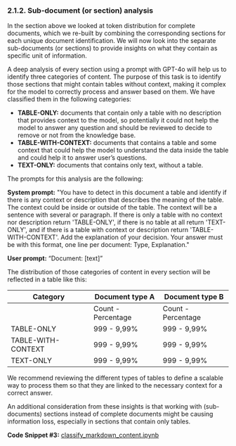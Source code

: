 ### 2.1.2. Sub-document (or section) analysis

In the section above we looked at token distribution for complete documents, which we re-built by combining the corresponding sections for each unique document identification. We will now look into the separate sub-documents (or sections) to provide insights on what they contain as specific unit of information.

A deep analysis of every section using a prompt with GPT-4o will help us to identify three categories of content. The purpose of this task is to identify those sections that might contain tables without context, making it complex for the model to correctly process and answer based on them. We have classified them in the following categories:

- **TABLE-ONLY:** documents that contain only a table with no description that provides context to the model, so potentially it could not help the model to answer any question and should be reviewed to decide to remove or not from the knowledge base.
- **TABLE-WITH-CONTEXT:** documents that contains a table and some context that could help the model to understand the data inside the table and could help it to answer user’s questions.
- **TEXT-ONLY:** documents that contains only text, without a table.

The prompts for this analysis are the following:

**System prompt:** "You have to detect in this document a table and identify if there is any context or description that describes the meaning of the table. The context could be inside or outside of the table. The context will be a sentence with several or paragraph. If there is only a table with no context nor description return 'TABLE-ONLY', if there is no table at all return 'TEXT-ONLY', and if there is a table with context or description return 'TABLE-WITH-CONTEXT'. Add the explanation of your decision. Your answer must be with this format, one line per document: Type, Explanation."

**User prompt:** “Document: \[text\]”

The distribution of those categories of content in every section will be reflected in a table like this:

| Category | Document type A | Document type B |
| --- | --- | --- |
|  | Count - Percentage | Count - Percentage |
| TABLE-ONLY | 999 - 9,99% | 999 - 9,99% |
| TABLE-WITH-CONTEXT | 999 - 9,99% | 999 - 9,99% |
| TEXT-ONLY | 999 - 9,99% | 999 - 9,99% |

We recommend reviewing the different types of tables to define a scalable way to process them so that they are linked to the necessary context for a correct answer.

An additional consideration from these insights is that working with (sub-documents) sections instead of complete documents might be causing information loss, especially in sections that contain only tables.

**Code Snippet #3:**
[classify_markdown_content.ipynb](./classify_markdown_content.ipynb)